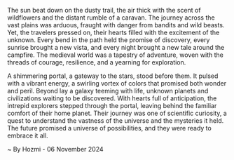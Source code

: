
The sun beat down on the dusty trail, the air thick with the scent of wildflowers and the distant rumble of a caravan.  The journey across the vast plains was arduous, fraught with danger from bandits and wild beasts.  Yet, the travelers pressed on, their hearts filled with the excitement of the unknown. Every bend in the path held the promise of discovery, every sunrise brought a new vista, and every night brought a new tale around the campfire. The medieval world was a tapestry of adventure, woven with the threads of courage, resilience, and a yearning for exploration.

A shimmering portal, a gateway to the stars, stood before them. It pulsed with a vibrant energy, a swirling vortex of colors that promised both wonder and peril. Beyond lay a galaxy teeming with life, unknown planets and civilizations waiting to be discovered.  With hearts full of anticipation, the intrepid explorers stepped through the portal, leaving behind the familiar comfort of their home planet. Their journey was one of scientific curiosity, a quest to understand the vastness of the universe and the mysteries it held.  The future promised a universe of possibilities, and they were ready to embrace it all. 

~ By Hozmi - 06 November 2024
